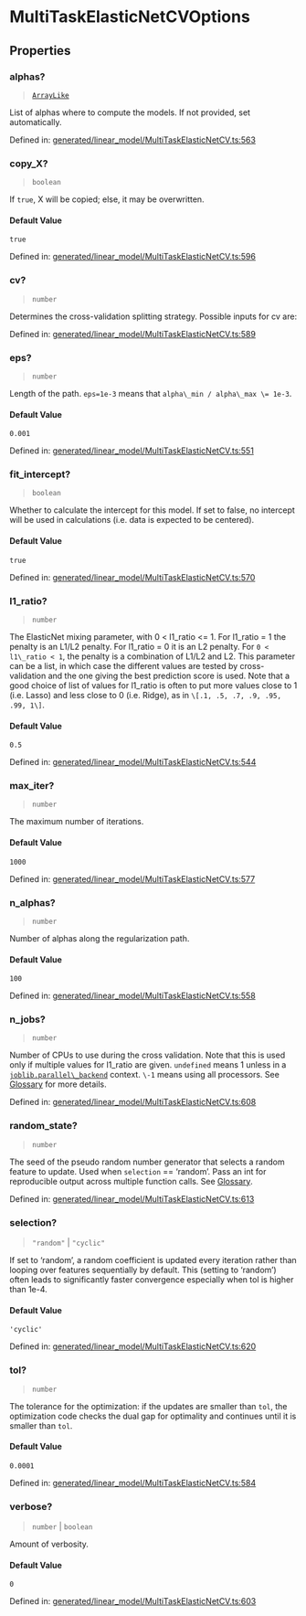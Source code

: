 # MultiTaskElasticNetCVOptions

## Properties

### alphas?

> [`ArrayLike`](../types/ArrayLike.md)

List of alphas where to compute the models. If not provided, set automatically.

Defined in:  [generated/linear\_model/MultiTaskElasticNetCV.ts:563](https://github.com/transitive-bullshit/scikit-learn-ts/blob/122b3c0/packages/sklearn/src/generated/linear_model/MultiTaskElasticNetCV.ts#L563)

### copy\_X?

> `boolean`

If `true`, X will be copied; else, it may be overwritten.

#### Default Value

`true`

Defined in:  [generated/linear\_model/MultiTaskElasticNetCV.ts:596](https://github.com/transitive-bullshit/scikit-learn-ts/blob/122b3c0/packages/sklearn/src/generated/linear_model/MultiTaskElasticNetCV.ts#L596)

### cv?

> `number`

Determines the cross-validation splitting strategy. Possible inputs for cv are:

Defined in:  [generated/linear\_model/MultiTaskElasticNetCV.ts:589](https://github.com/transitive-bullshit/scikit-learn-ts/blob/122b3c0/packages/sklearn/src/generated/linear_model/MultiTaskElasticNetCV.ts#L589)

### eps?

> `number`

Length of the path. `eps=1e-3` means that `alpha\_min / alpha\_max \= 1e-3`.

#### Default Value

`0.001`

Defined in:  [generated/linear\_model/MultiTaskElasticNetCV.ts:551](https://github.com/transitive-bullshit/scikit-learn-ts/blob/122b3c0/packages/sklearn/src/generated/linear_model/MultiTaskElasticNetCV.ts#L551)

### fit\_intercept?

> `boolean`

Whether to calculate the intercept for this model. If set to false, no intercept will be used in calculations (i.e. data is expected to be centered).

#### Default Value

`true`

Defined in:  [generated/linear\_model/MultiTaskElasticNetCV.ts:570](https://github.com/transitive-bullshit/scikit-learn-ts/blob/122b3c0/packages/sklearn/src/generated/linear_model/MultiTaskElasticNetCV.ts#L570)

### l1\_ratio?

> `number`

The ElasticNet mixing parameter, with 0 < l1\_ratio <= 1. For l1\_ratio = 1 the penalty is an L1/L2 penalty. For l1\_ratio = 0 it is an L2 penalty. For `0 < l1\_ratio < 1`, the penalty is a combination of L1/L2 and L2. This parameter can be a list, in which case the different values are tested by cross-validation and the one giving the best prediction score is used. Note that a good choice of list of values for l1\_ratio is often to put more values close to 1 (i.e. Lasso) and less close to 0 (i.e. Ridge), as in `\[.1, .5, .7, .9, .95, .99, 1\]`.

#### Default Value

`0.5`

Defined in:  [generated/linear\_model/MultiTaskElasticNetCV.ts:544](https://github.com/transitive-bullshit/scikit-learn-ts/blob/122b3c0/packages/sklearn/src/generated/linear_model/MultiTaskElasticNetCV.ts#L544)

### max\_iter?

> `number`

The maximum number of iterations.

#### Default Value

`1000`

Defined in:  [generated/linear\_model/MultiTaskElasticNetCV.ts:577](https://github.com/transitive-bullshit/scikit-learn-ts/blob/122b3c0/packages/sklearn/src/generated/linear_model/MultiTaskElasticNetCV.ts#L577)

### n\_alphas?

> `number`

Number of alphas along the regularization path.

#### Default Value

`100`

Defined in:  [generated/linear\_model/MultiTaskElasticNetCV.ts:558](https://github.com/transitive-bullshit/scikit-learn-ts/blob/122b3c0/packages/sklearn/src/generated/linear_model/MultiTaskElasticNetCV.ts#L558)

### n\_jobs?

> `number`

Number of CPUs to use during the cross validation. Note that this is used only if multiple values for l1\_ratio are given. `undefined` means 1 unless in a [`joblib.parallel\_backend`](https://joblib.readthedocs.io/en/latest/parallel.html#joblib.parallel_backend "(in joblib v1.3.0.dev0)") context. `\-1` means using all processors. See [Glossary](../../glossary.html#term-n_jobs) for more details.

Defined in:  [generated/linear\_model/MultiTaskElasticNetCV.ts:608](https://github.com/transitive-bullshit/scikit-learn-ts/blob/122b3c0/packages/sklearn/src/generated/linear_model/MultiTaskElasticNetCV.ts#L608)

### random\_state?

> `number`

The seed of the pseudo random number generator that selects a random feature to update. Used when `selection` == ‘random’. Pass an int for reproducible output across multiple function calls. See [Glossary](../../glossary.html#term-random_state).

Defined in:  [generated/linear\_model/MultiTaskElasticNetCV.ts:613](https://github.com/transitive-bullshit/scikit-learn-ts/blob/122b3c0/packages/sklearn/src/generated/linear_model/MultiTaskElasticNetCV.ts#L613)

### selection?

> `"random"` \| `"cyclic"`

If set to ‘random’, a random coefficient is updated every iteration rather than looping over features sequentially by default. This (setting to ‘random’) often leads to significantly faster convergence especially when tol is higher than 1e-4.

#### Default Value

`'cyclic'`

Defined in:  [generated/linear\_model/MultiTaskElasticNetCV.ts:620](https://github.com/transitive-bullshit/scikit-learn-ts/blob/122b3c0/packages/sklearn/src/generated/linear_model/MultiTaskElasticNetCV.ts#L620)

### tol?

> `number`

The tolerance for the optimization: if the updates are smaller than `tol`, the optimization code checks the dual gap for optimality and continues until it is smaller than `tol`.

#### Default Value

`0.0001`

Defined in:  [generated/linear\_model/MultiTaskElasticNetCV.ts:584](https://github.com/transitive-bullshit/scikit-learn-ts/blob/122b3c0/packages/sklearn/src/generated/linear_model/MultiTaskElasticNetCV.ts#L584)

### verbose?

> `number` \| `boolean`

Amount of verbosity.

#### Default Value

`0`

Defined in:  [generated/linear\_model/MultiTaskElasticNetCV.ts:603](https://github.com/transitive-bullshit/scikit-learn-ts/blob/122b3c0/packages/sklearn/src/generated/linear_model/MultiTaskElasticNetCV.ts#L603)
